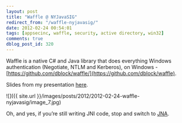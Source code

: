 ```yaml
---
layout: post
title: "Waffle @ NYJavaSIG"
redirect_from: "/waffle-nyjavasig/"
date: 2012-02-24 00:54:01
tags: [appsecinc, waffle, security, active directory, win32]
comments: true
dblog_post_id: 320
---
```

Waffle is a native C# and Java library that does everything Windows authentication (Negotiate, NTLM and Kerberos), on Windows - [https://github.com/dblock/waffle/](https://github.com/dblock/waffle).

Slides from my presentation [here](http://www.slideshare.net/dblockdotorg/waffle-windows-authentication-in-java).

![]({{ site.url }}/images/posts/2012/2012-02-24-waffle-nyjavasig/image_7.jpg)

Oh, and yes, if you’re still writing JNI code, stop and switch to [JNA](http://github.com/twall/jna).
